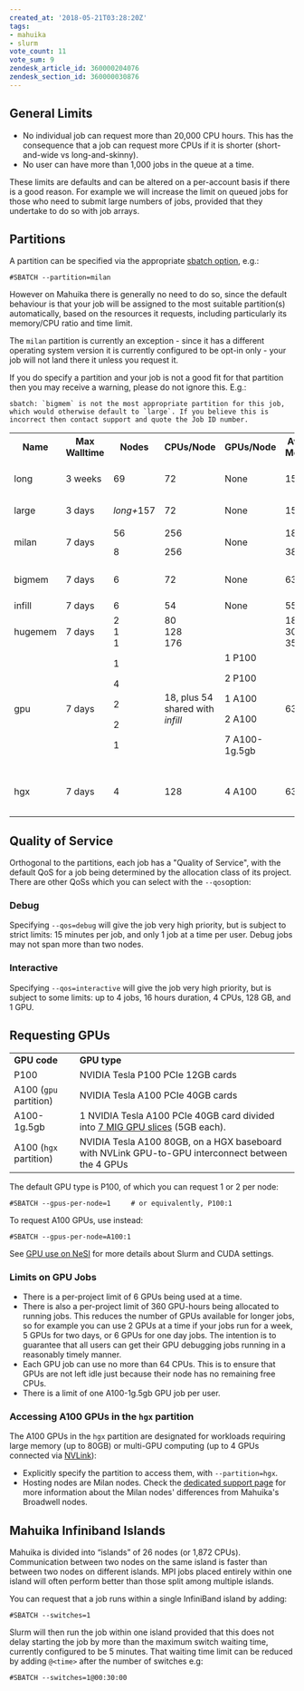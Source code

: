 ```yaml
---
created_at: '2018-05-21T03:28:20Z'
tags:
- mahuika
- slurm
vote_count: 11
vote_sum: 9
zendesk_article_id: 360000204076
zendesk_section_id: 360000030876
---
```


## General Limits

- No individual job can request more than 20,000 CPU hours. This has
    the consequence that a job can request more CPUs if it is shorter
    (short-and-wide vs long-and-skinny).
- No user can have more than 1,000 jobs in the queue at a time.

These limits are defaults and can be altered on a per-account basis if
there is a good reason. For example we will increase the limit on queued
jobs for those who need to submit large numbers of jobs, provided that
they undertake to do so with job arrays.

## Partitions

A partition can be specified via the appropriate [sbatch option](Slurm-Reference_Sheet.md),
e.g.:

``` sl
#SBATCH --partition=milan
```

However on Mahuika there is generally no need to do so, since the
default behaviour is that your job will be assigned to the most suitable
partition(s) automatically, based on the resources it requests,
including particularly its memory/CPU ratio and time limit.

The `milan` partition is currently an exception - since it has a
different operating system version it is currently configured to be
opt-in only - your job will not land there it unless you request it.

If you do specify a partition and your job is not a good fit for that
partition then you may receive a warning, please do not ignore this.
E.g.:

```out
sbatch: `bigmem` is not the most appropriate partition for this job, which would otherwise default to `large`. If you believe this is incorrect then contact support and quote the Job ID number.
```

<table><tbody>
<tr>
<th>Name</th>
<th>Max Walltime</th>
<th>Nodes</th>
<th>CPUs/Node</th>
<th>GPUs/Node</th>
<th>Available Mem/CPU</th>
<th>Available Mem/Node</th>
<th>Max CPUs/job</th>
<th>Description</th>
</tr>
<tr>
<td>long</td>
<td>3 weeks</td>
<td>69</td>
<td>72</td>
<td>None</td>
<td>1500 MB</td>
<td>105 GB</td>
<td>720</td>
<td>Jobs longer than 3 days.</td>
</tr>
<tr>
<td>large</td>
<td>3 days</td>
<td><em>long+</em>157</td>
<td>72</td>
<td>None</td>
<td>1500 MB</td>
<td>105 GB</td>
<td>288</td>
<td>Default partition.</td>
</tr>
<tr>
<td rowspan=2>milan</td>
<td rowspan=2>7 days</td>
<td>56</td>
<td>256</td>
<td rowspan=2>None</td>
<td>1850 MB</td>
<td>460 GB</td>
<td rowspan=2>2560</td>
<td rowspan=2><a href="./Milan_Compute_Nodes.md">Jobs using Milan Nodes</a></td>
</tr>
<td>8</td>
<td>256</td>
<td>3800 MB</td>
<td>960 GB</td>
</tr>
<tr>
<td>bigmem</td>
<td>7 days</td>
<td>6</td>
<td>72</td>
<td>None</td>
<td>6300 MB</td>
<td>460 GB</td>
<td>288</td>
<td>Large amounts of memory.</td>
</tr>
<tr>
<td>infill</td>
<td>7 days</td>
<td>6</td>
<td>54</td>
<td>None</td>
<td>5500 MB</td>
<td>300 GB</td>
<td></td>
<td></td>
</tr>
<tr>
<td>hugemem</td>
<td>7 days</td>
<td>2<br/>
1<br/>
1</td>
<td>80<br/>
128<br/>
176</td>
<td></td>
<td>18 GB<br/>
30 GB<br/>
35 GB</td>
<td>1,500 GB<br />
4,000 GB<br/>
6,000 GB</td>
<td>256</td>
<td>Very large amounts of memory.</td>
</tr>
<tr>
<td>gpu</td>
<td>7 days</td>
<td>1</p>
<p>4</p>
<p>2</p>
<p>2</p>
<p>1</td>
<td>18, plus 54 shared with
<em>infill</em></td>
<td>1 P100</p>
<p>2 P100</p>
<p>1 A100</p>
<p>2 A100</p>
<p>7 A100-1g.5gb</td>
<td>6300 MB</td>
<td>160 GB, plus 300 GB
shared with <em>infill</em></td>
<td>64</td>
<td>Nodes with GPUs. See
below for more info.</td>
</tr>
<tr>
<td>hgx</td>
<td>7 days</td>
<td>4</td>
<td>128</td>
<td>4 A100</td>
<td>6300 MB</td>
<td>460 GB</td>
<td>64</td>
<td>Part of
<a href="./Milan_Compute_Nodes.md">Milan Nodes</a>. See below.</td>
</tr>
</tbody>
</table>

## Quality of Service

Orthogonal to the partitions, each job has a "Quality of Service", with
the default QoS for a job being determined by the allocation class of
its project. There are other QoSs which you can select with the
`--qos`option:

### Debug

Specifying `--qos=debug` will give the job very high priority, but is
subject to strict limits: 15 minutes per job, and only 1 job at a time
per user. Debug jobs may not span more than two nodes.

### Interactive

Specifying `--qos=interactive` will give the job very high priority, but
is subject to some limits: up to 4 jobs, 16 hours duration, 4 CPUs, 128
GB, and 1 GPU.

## Requesting GPUs

|                        |                                                                                                                                                |
|------------------------|------------------------------------------------------------------------------------------------------------------------------------------------|
| **GPU code**           | **GPU type**                                                                                                                                   |
| P100                   | NVIDIA Tesla P100 PCIe 12GB cards                                                                                                              |
| A100 (`gpu` partition) | NVIDIA Tesla A100 PCIe 40GB cards                                                                                                              |
| A100-1g.5gb            | 1 NVIDIA Tesla A100 PCIe 40GB card divided into [7 MIG GPU slices](https://www.nvidia.com/en-us/technologies/multi-instance-gpu/) (5GB each).  |
| A100 (`hgx` partition) | NVIDIA Tesla A100 80GB, on a HGX baseboard with NVLink GPU-to-GPU interconnect between the 4 GPUs                                              |

The default GPU type is P100, of which you can request 1 or 2 per node:

``` sl
#SBATCH --gpus-per-node=1     # or equivalently, P100:1
```

To request A100 GPUs, use instead:

``` sl
#SBATCH --gpus-per-node=A100:1
```

See [GPU use on NeSI](./GPU_use_on_NeSI.md)
for more details about Slurm and CUDA settings.

### Limits on GPU Jobs

- There is a per-project limit of 6 GPUs being used at a time.
- There is also a per-project limit of 360 GPU-hours being allocated
    to running jobs. This reduces the number of GPUs available for
    longer jobs, so for example you can use 2 GPUs at a time if your
    jobs run for a week, 5 GPUs for two days, or 6 GPUs for one day
    jobs. The intention is to guarantee that all users can get their GPU
    debugging jobs running in a reasonably timely manner.
- Each GPU job can use no more than 64 CPUs. This is to ensure that
    GPUs are not left idle just because their node has no remaining free
    CPUs.
- There is a limit of one A100-1g.5gb GPU job per user.

### Accessing A100 GPUs in the `hgx` partition

The A100 GPUs in the `hgx` partition are designated for workloads
requiring large memory (up to 80GB) or multi-GPU computing (up to 4 GPUs
connected via
[NVLink](https://www.nvidia.com/en-us/data-center/nvlink/)):

- Explicitly specify the partition to access them, with
    `--partition=hgx`.
- Hosting nodes are Milan nodes. Check the [dedicated support page](./Milan_Compute_Nodes.md)
    for more information about the Milan nodes' differences from
    Mahuika's Broadwell nodes.

## Mahuika Infiniband Islands

Mahuika is divided into “islands” of 26 nodes (or 1,872 CPUs).
Communication between two nodes on the same island is faster than
between two nodes on different islands. MPI jobs placed entirely within
one island will often perform better than those split among multiple
islands.

You can request that a job runs within a single InfiniBand island by
adding:

``` sl
#SBATCH --switches=1
```

Slurm will then run the job within one island provided that this does
not delay starting the job by more than the maximum switch waiting time,
currently configured to be 5 minutes. That waiting time limit can be
reduced by adding `@<time>` after the number of switches e.g:

``` sl
#SBATCH --switches=1@00:30:00
```
